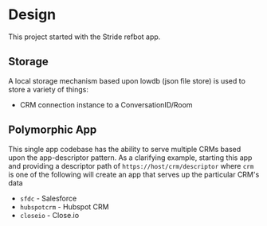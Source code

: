 # Design

This project started with the Stride refbot app.

## Storage

A local storage mechanism based upon lowdb (json file store) is used to store a variety of things:

* CRM connection instance to a ConversationID/Room

## Polymorphic App

This single app codebase has the ability to serve multiple CRMs based upon the app-descriptor pattern. As a clarifying example, starting this app and providing a descriptor path of `https://host/crm/descriptor` where `crm` is one of the following will create an app that serves up the particular CRM's data

* `sfdc` - Salesforce
* `hubspotcrm` - Hubspot CRM
* `closeio` - Close.io 